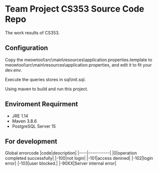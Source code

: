 # Team Project CS353 Source Code Repo

The work results of CS353.

## Configuration
Copy the meowtool\src\main\resources\application.properties.template to meowtool\src\main\resources\application.properties, and edit it to fit your dev.env.

Execute the queries stores in sql\init.sql.

Using maven to build and run this project.

## Enviroment Requirment
- JRE 1.14
- Maven 3.8.6
- PostgreSQL Server 15

## For development
Global errorcode
|code|description|
|----|-----------|
|0|operation completed successfully|
|-100|not login|
|-101|access denined|
|-102|login error|
|-103|user blocked.|
|-90XX|Server internal error|
